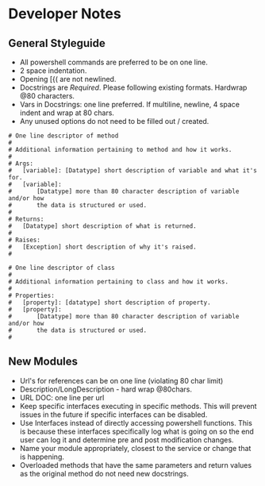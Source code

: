 # Developer Notes

## General Styleguide

* All powershell commands are preferred to be on one line.
* 2 space indentation.
* Opening [{( are not newlined.
* Docstrings are *Required*. Please following existing formats. Hardwrap
  @80 characters.
* Vars in Docstrings: one line preferred. If multiline, newline, 4 space
  indent and wrap at 80 chars.
* Any unused options do not need to be filled out / created.

```Docstring
# One line descriptor of method
#
# Additional information pertaining to method and how it works.
#
# Args:
#   [variable]: [Datatype] short description of variable and what it's for.
#   [variable]:
#       [Datatype] more than 80 character description of variable and/or how
#       the data is structured or used.
#
# Returns:
#   [Datatype] short description of what is returned.
#
# Raises:
#   [Exception] short description of why it's raised.
#
```

```Docstring
# One line descriptor of class
#
# Additional information pertaining to class and how it works.
#
# Properties:
#   [property]: [datatype] short description of property.
#   [property]:
#       [Datatype] more than 80 character description of variable and/or how
#       the data is structured or used.
#
```

## New Modules

* Url's for references can be on one line (violating 80 char limit)
* Description/LongDescription - hard wrap @80chars.
* URL DOC: one line per url
* Keep specific interfaces executing in specific methods. This will prevent
  issues in the future if specific interfaces can be disabled.
* Use Interfaces instead of directly accessing powershell functions. This
  is because these interfaces specifically log what is going on so the end
  user can log it and determine pre and post modification changes.
* Name your module appropriately, closest to the service or change that is
  happening.
* Overloaded methods that have the same parameters and return values as the
  original method do not need new docstrings.
